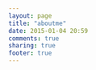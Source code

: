 ```yaml
---
layout: page
title: "aboutme"
date: 2015-01-04 20:59
comments: true
sharing: true
footer: true
---
```

